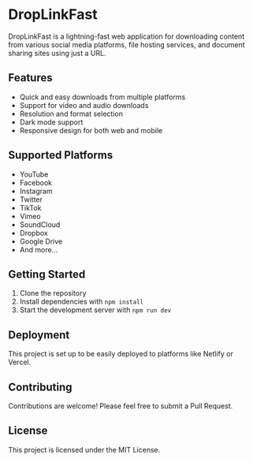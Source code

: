 # DropLinkFast

DropLinkFast is a lightning-fast web application for downloading content from various social media platforms, file hosting services, and document sharing sites using just a URL.

## Features

- Quick and easy downloads from multiple platforms
- Support for video and audio downloads
- Resolution and format selection
- Dark mode support
- Responsive design for both web and mobile

## Supported Platforms

- YouTube
- Facebook
- Instagram
- Twitter
- TikTok
- Vimeo
- SoundCloud
- Dropbox
- Google Drive
- And more...

## Getting Started

1. Clone the repository
2. Install dependencies with `npm install`
3. Start the development server with `npm run dev`

## Deployment

This project is set up to be easily deployed to platforms like Netlify or Vercel.

## Contributing

Contributions are welcome! Please feel free to submit a Pull Request.

## License

This project is licensed under the MIT License.